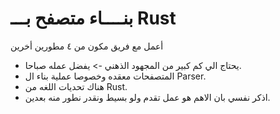 # بنــــاء متصفح بـــ Rust 

أعمل مع فريق مكون من ٤ مطورين أخرين

* يحتاج الي كم كبير من المجهود الذهني -> يفضل عمله صباحا. 
* المتصفحات معقده وخصوصا عملية بناء ال Parser. 
* هناك تحديات اللغه من Rust. 
* اذكر نفسي بان الاهم هو عمل تقدم ولو بسيط ونقدر نطور منه بعدين. 